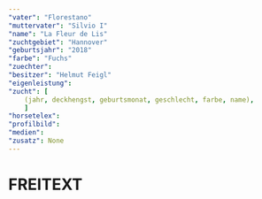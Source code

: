 ```yaml
---
"vater": "Florestano"
"muttervater": "Silvio I"
"name": "La Fleur de Lis"
"zuchtgebiet": "Hannover"
"geburtsjahr": "2018"
"farbe": "Fuchs"
"zuechter": 
"besitzer": "Helmut Feigl"
"eigenleistung":
"zucht": [
	(jahr, deckhengst, geburtsmonat, geschlecht, farbe, name),
	]
"horsetelex": 
"profilbild":
"medien":
"zusatz": None
---
```

# FREITEXT
